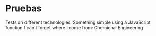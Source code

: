 # Pruebas
Tests on different technologies. Something simple using a JavaScript function
I can´t forget where I come from: Chemichal Engineering
